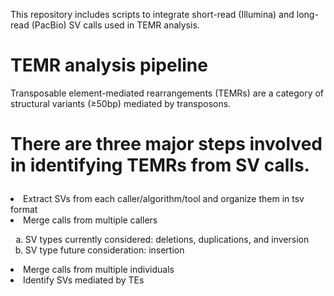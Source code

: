 This repository includes scripts to integrate short-read (Illumina) and long-read (PacBio) SV calls used in TEMR analysis.

# TEMR analysis pipeline

Transposable element-mediated rearrangements (TEMRs) are a category of structural variants (&ge;50bp) mediated by transposons.

# There are three major steps involved in identifying TEMRs from SV calls.<ol>
  <li>Extract SVs from each caller/algorithm/tool and organize them in tsv format</li>
  <li>Merge calls from multiple callers</li>
  <ol style="list-style-type: lower-alpha">
    <li>SV types currently considered: deletions, duplications, and inversion</li>
    <li>SV type future consideration: insertion</li>
  </ol>
  <li>Merge calls from multiple individuals</li>
  <li>Identify SVs mediated by TEs</li>
</ol>
